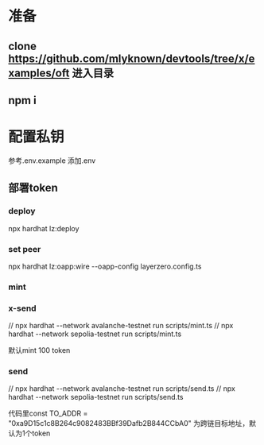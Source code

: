 # 准备
## clone https://github.com/mlyknown/devtools/tree/x/examples/oft 进入目录
## npm i

# 配置私钥
参考.env.example 添加.env

## 部署token
### deploy
npx hardhat lz:deploy

### set peer
npx hardhat lz:oapp:wire --oapp-config layerzero.config.ts

### mint


### x-send
// npx hardhat --network avalanche-testnet run scripts/mint.ts
// npx hardhat --network sepolia-testnet run scripts/mint.ts

默认mint 100 token

### send
// npx hardhat --network avalanche-testnet run scripts/send.ts
// npx hardhat --network sepolia-testnet run scripts/send.ts


代码里const TO_ADDR = "0xa9D15c1c8B264c9082483BBf39Dafb2B844CCbA0"
为跨链目标地址，默认为1个token